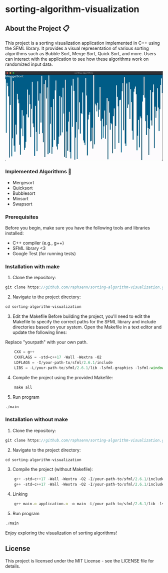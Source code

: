 # sorting-algorithm-visualization
## About the Project 📋

This project is a sorting visualization application implemented in C++ using the SFML library. It provides a visual representation of various sorting algorithms such as Bubble Sort, Merge Sort, Quick Sort, and more. Users can interact with the application to see how these algorithms work on randomized input data.

<div align="center">
  <img src="./res/mergesort.gif" alt="gif">
</div>

### Implemented Algorithms 🧮
- Mergesort
- Quicksort
- Bubblesort
- Minsort
- Swapsort

### Prerequisites

Before you begin, make sure you have the following tools and libraries installed:

- C++ compiler (e.g., g++)
- SFML library <3
- Google Test (for running tests)

### Installation with make

1. Clone the repository:
```js
git clone https://github.com/raphsenn/sorting-algorithm-visualization.git
```

2. Navigate to the project directory:
```js
cd sorting-algorithm-visualization
```

3. Edit the Makefile
Before building the project, you'll need to edit the Makefile to specify the correct paths for the SFML library and include directories based on your system. Open the Makefile in a text editor and update the following lines:

Replace "yourpath" with your own path.

```js
	CXX = g++
	CXXFLAGS = -std=c++17 -Wall -Wextra -O2
	LDFLAGS = -I/your-path-to/sfml/2.6.1/include
	LIBS = -L/your-path-to/sfml/2.6.1/lib -lsfml-graphics -lsfml-window -lsfml-system
 ```

4. Compile the project using the provided Makefile:
```js
	make all
```

5. Run program
```js
./main
```

### Installation without make

1. Clone the repository:
```js
git clone https://github.com/raphsenn/sorting-algorithm-visualization.git
```

2. Navigate to the project directory:
```js
cd sorting-algorithm-visualization
```

3. Compile the project (without Makefile):
```js
    g++ -std=c++17 -Wall -Wextra -O2 -I/your-path-to/sfml/2.6.1/include -Iinclude -c src/application.cpp -o application.o
    g++ -std=c++17 -Wall -Wextra -O2 -I/your-path-to/sfml/2.6.1/include -Iinclude -c src/main.cpp -o main.o
```

4. Linking
```js
    g++ main.o application.o -o main -L/your-path-to/sfml/2.6.1/lib -lsfml-graphics -lsfml-window -lsfml-system
```

5. Run program
```js
./main
```

Enjoy exploring the visualization of sorting algorithms!

## License
This project is licensed under the MIT License - see the LICENSE file for details.

